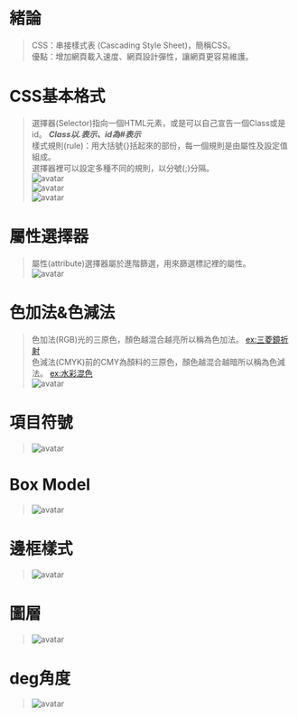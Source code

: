 # 緒論
> CSS：串接樣式表 (Cascading Style Sheet)，簡稱CSS。   
> 優點：增加網頁載入速度、網頁設計彈性，讓網頁更容易維護。   
# CSS基本格式   
> 選擇器(Selector)指向一個HTML元素，或是可以自己宣告一個Class或是id。  ***Class以.表示、id為#表示***   
> 樣式規則(rule)：用大括號{}括起來的部份，每一個規則是由屬性及設定值組成。    
> 選擇器裡可以設定多種不同的規則，以分號(;)分隔。   
> ![avatar](https://www.w3schools.com/css/selector.gif)    
> ![avatar](http://i.imgur.com/hsN9j6v.png)   
> ![avatar](http://i.imgur.com/fsR5487.png)   
# 屬性選擇器   
> 屬性(attribute)選擇器屬於進階篩選，用來篩選標記裡的屬性。   
> ![avatar](http://i.imgur.com/LzJ9wpx.png)    
# 色加法&色減法   
> 色加法(RGB)光的三原色，顏色越混合越亮所以稱為色加法。 [ex:三菱鏡折射](http://img.sj33.cn/uploads/allimg/200701/20070128012408305.jpg)   
> 色減法(CMYK)前的CMY為顏料的三原色，顏色越混合越暗所以稱為色減法。 [ex:水彩混色](https://i2.kknews.cc/SIG=391ipo2/ctp-vzntr/15288584566723qrqo6orr9.jpg)   
> ![avatar](https://media.istockphoto.com/vectors/additive-and-subtractive-color-rgb-and-cmyk-vector-id1010232574)   
# 項目符號   
> ![avatar](https://images0.cnblogs.com/blog/347002/201412/220917529372044.png)   
# Box Model   
> ![avatar](https://upload.wikimedia.org/wikipedia/commons/thumb/5/53/Css_box_model.svg/640px-Css_box_model.svg.png)   
# 邊框樣式   
> ![avatar](https://www.formget.com/wp-content/uploads/2014/09/border-style.png)   
# 圖層
> ![avatar](https://www.w3cplus.com/sites/default/files/blogs/2015/1512/z-index-2.png)   
# deg角度
> ![avatar](https://dab1nmslvvntp.cloudfront.net/wp-content/uploads/2017/08/1504016089yellow-orange-conic-gradient.png)   


